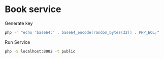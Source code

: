 # Book service

Generate key
```sh
php -r "echo 'base64:' . base64_encode(random_bytes(32)) . PHP_EOL;"
```

Run Service
```sh
php -S localhost:8002 -t public
```
